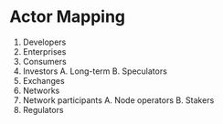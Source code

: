 # Actor Mapping

1. Developers
2. Enterprises
3. Consumers
4. Investors
 A. Long-term
 B. Speculators
5. Exchanges
6. Networks
7. Network participants
 A. Node operators
 B. Stakers
8. Regulators